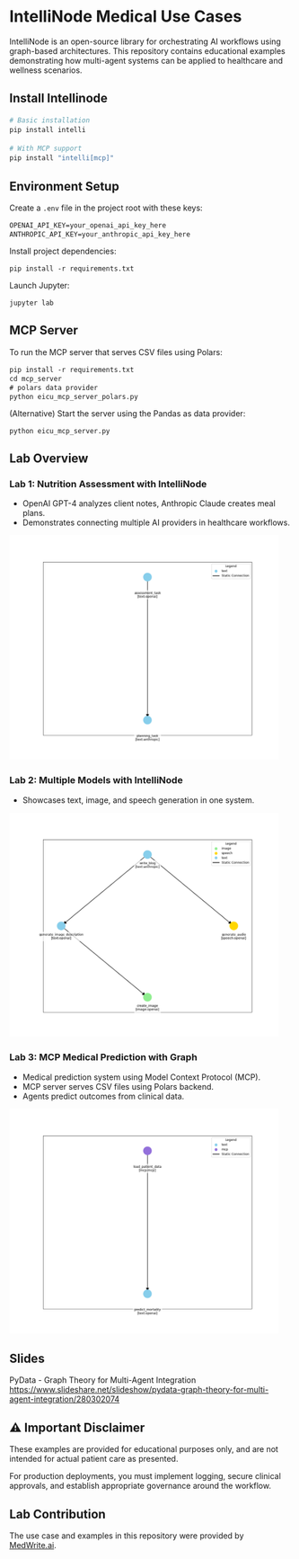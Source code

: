 # IntelliNode Medical Use Cases


IntelliNode is an open-source library for orchestrating AI workflows using graph-based architectures. This repository contains educational examples demonstrating how multi-agent systems can be applied to healthcare and wellness scenarios.


## Install Intellinode

```bash
# Basic installation
pip install intelli

# With MCP support
pip install "intelli[mcp]"
```

## Environment Setup

Create a `.env` file in the project root with these keys:

```
OPENAI_API_KEY=your_openai_api_key_here
ANTHROPIC_API_KEY=your_anthropic_api_key_here
```

Install project dependencies:
```
pip install -r requirements.txt
```

Launch Jupyter:
```
jupyter lab
```


## MCP Server
To run the MCP server that serves CSV files using Polars:
```shell
pip install -r requirements.txt
cd mcp_server
# polars data provider
python eicu_mcp_server_polars.py
```

(Alternative) Start the server using the Pandas as data provider:
```shell
python eicu_mcp_server.py
```

## Lab Overview

### Lab 1: Nutrition Assessment with IntelliNode
- OpenAI GPT-4 analyzes client notes, Anthropic Claude creates meal plans.
- Demonstrates connecting multiple AI providers in healthcare workflows.

<img src="output/nutrition_flow.png" alt="Nutrition Assessment Flow"  width="480em">

### Lab 2: Multiple Models with IntelliNode  
- Showcases text, image, and speech generation in one system.

<img src="output/multi_model_flow.png" alt="Multiple Models Flow"  width="480em">

### Lab 3: MCP Medical Prediction with Graph
- Medical prediction system using Model Context Protocol (MCP).
- MCP server serves CSV files using Polars backend.
- Agents predict outcomes from clinical data.

<img src="output/mcp_medical_flow.png" alt="MCP Medical Prediction Flow"  width="480em">

## Slides

PyData - Graph Theory for Multi-Agent Integration
https://www.slideshare.net/slideshow/pydata-graph-theory-for-multi-agent-integration/280302074


## ⚠️ Important Disclaimer

These examples are provided for educational purposes only, and are not intended for actual patient care as presented.

For production deployments, you must implement logging, secure clinical approvals, and establish appropriate governance around the workflow.


## Lab Contribution
The use case and examples in this repository were provided by [MedWrite.ai](https://medwrite.ai/).

